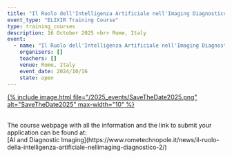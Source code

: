 ```yaml
---
title: "Il Ruolo dell'Intelligenza Artificiale nell'Imaging Diagnostico"
event_type: "ELIXIR Training Course"
type: training_courses
description: 16 October 2025 <br> Rome, Italy
event:
  - name: "Il Ruolo dell'Intelligenza Artificiale nell'Imaging Diagnostico"
    organisers: []
    teachers: []
    venue: Rome, Italy
    event_date: 2024/10/16
    state: open    
---
```



[{% include image.html file="/2025_events/SaveTheDate2025.png" alt="SaveTheDate2025" max-width="10" %}](https://www.rometechnopole.it/il-ruolo-della-intelligenza-artificiale-nellimaging-diagnostico-2/)


<br>
The course webpage with all the information and the link to submit your application can be found at:<br>
[AI and Diagnostic Imaging](https://www.rometechnopole.it/news/il-ruolo-della-intelligenza-artificiale-nellimaging-diagnostico-2/)
<br>

